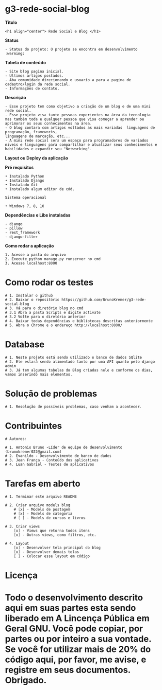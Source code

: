 # g3-rede-social-blog



**Título**

    <h1 align="center"> Rede Social e Blog </h1>

**Status**

    - Status do projeto: O projeto se encontra em desenvolvimento  :warning:

**Tabela de conteúdo**

    - Site blog pagina inicial.
    - Ultimos artigos postados.
    - Aba comunidade direcionando o usuario a para a pagina de cadastro/login da rede social.
    - Informações de contato.


**Descrição**

    - Esse projeto tem como objetivo a criação de um blog e de uma mini rede social.
    - Esse projeto visa tanto pessoas experientes na área da tecnologia  mas também toda e qualquer pessoa que visa começar a aprender ou aprimorar os seus conhecimentos na área.
    - O blog contara com artigos voltados as mais variadas  linguagens de programação, frameworks,
    linguagens de marcação, etc...
    - A mini rede social sera um espaço para programadores de variados niveis e linguagens para compartilhar e atualizar seus conhecimentos e habilidades e expandir seu "Networking".

**Layout ou Deploy da aplicação**



**Pré requisitos**

    • Instalado Python
    • Instalado Django
    • Instalado Git
    • Instalado algum editor de cód. 

    Sistema operacional

    • Windows 7, 8, 10

**Dependências e Libs instaladas**

    - django
    - pillow
    - rest_framework
    - django-filter

**Como rodar a aplicação**

    1. Acesse a pasta do arquivo
    2. Execute python manage.py runserver no cmd
    3. Acesse localhost:8000

# **Como rodar os testes**

    # 1. Instalar o github
    # 2. Baixar o repositório https://github.com/BrunoKremer/g3-rede-social-blog
    # 3. Vá para o diretório blog no cmd
    # 3.1 Abra a pasta Scripts e digite activate
    # 3.2 Volte para o diretório anterior
    # 4. Baixar todas dependências e bibliotecas descritas anteriormente
    # 5. Abra o Chrome e o endereço http://localhost:8000/
    
# **Database**

    # 1. Neste projeto está sendo utilizado o banco de dados SQlite
    # 2. Ele estará sendo alimentado tanto por uma API quanto pelo django admin
    # 3. Já tem algumas tabelas do Blog criadas nele e conforme os dias, vamos inserindo mais elementos.

# **Solução de problemas**

    # 1. Resolução de possíveis problemas, caso venham a acontecer.

# **Contribuintes**

    # Autores:

    # 1. Antonio Bruno -Líder de equipe de desenvolvimento (brunokremer022@gmail.com)
    # 2. Evanildo - Desenvolvimento de banco de dados
    # 3. Jean França - Conteúdo dos aplicativos
    # 4. Luan Gabriel - Testes de aplicativos
    

# **Tarefas em aberto**

    # 1. Terminar este arquivo README

    # 2. Criar arquivo models blog
        # [x] - Models de postagem
        # [x] - Models de categoria
        # [ ] - Models de cursos e livros

    # 3. Criar views
        [x] - Views que retorna todos itens
        [x] - Outras views, como filtros, etc.

    # 4. Layout
        [x] - Desenvolver tela principal do blog
        [x] - Desenvolver demais telas
        [ ] - Colocar esse layout em código

# **Licença**

# Todo o desenvolvimento descrito aqui em suas partes esta sendo liberado em A Lincença Pública em Geral GNU. Você pode copiar, por partes ou por inteiro a sua vontade. Se você for utilizar mais de 20% do código aqui, por favor, me avise, e registre em seus documentos. Obrigado.



